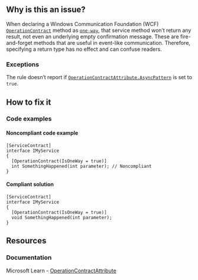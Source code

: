 ## Why is this an issue?

When declaring a Windows Communication Foundation (WCF) [`OperationContract`](https://learn.microsoft.com/en-us/dotnet/api/system.servicemodel.operationcontractattribute?view=dotnet-plat-ext-7.0)
method as [`one-way`](https://learn.microsoft.com/en-us/dotnet/api/system.servicemodel.operationcontractattribute.isoneway?view=dotnet-plat-ext-7.0),
that service method won’t return any result, not even an underlying empty confirmation message. These are fire-and-forget methods that are useful in
event-like communication. Therefore, specifying a return type has no effect and can confuse readers.

### Exceptions

The rule doesn’t report if [`OperationContractAttribute.AsyncPattern`](https://learn.microsoft.com/en-us/dotnet/api/system.servicemodel.operationcontractattribute.asyncpattern)
is set to `true`.

## How to fix it

### Code examples

#### Noncompliant code example

    [ServiceContract]
    interface IMyService
    {
      [OperationContract(IsOneWay = true)]
      int SomethingHappened(int parameter); // Noncompliant
    }

#### Compliant solution

    [ServiceContract]
    interface IMyService
    {
      [OperationContract(IsOneWay = true)]
      void SomethingHappened(int parameter);
    }

## Resources

### Documentation

Microsoft Learn - [OperationContractAttribute](https://learn.microsoft.com/en-us/dotnet/api/system.servicemodel.operationcontractattribute)